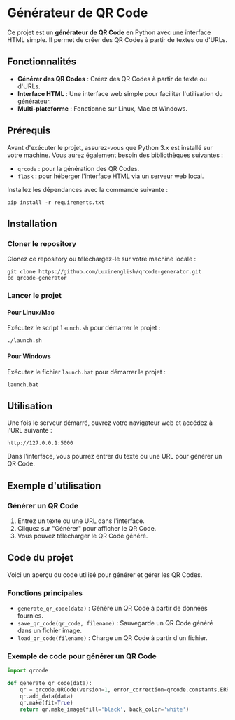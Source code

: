 # Générateur de QR Code

Ce projet est un **générateur de QR Code** en Python avec une interface HTML simple. Il permet de créer des QR Codes à partir de textes ou d'URLs.

## Fonctionnalités

- **Générer des QR Codes** : Créez des QR Codes à partir de texte ou d'URLs.
- **Interface HTML** : Une interface web simple pour faciliter l'utilisation du générateur.
- **Multi-plateforme** : Fonctionne sur Linux, Mac et Windows.

## Prérequis

Avant d'exécuter le projet, assurez-vous que Python 3.x est installé sur votre machine. Vous aurez également besoin des bibliothèques suivantes :

- `qrcode` : pour la génération des QR Codes.
- `flask` : pour héberger l'interface HTML via un serveur web local.

Installez les dépendances avec la commande suivante :

<pre><code>pip install -r requirements.txt</code></pre>

## Installation

### Cloner le repository

Clonez ce repository ou téléchargez-le sur votre machine locale :

<pre><code>git clone https://github.com/Luxinenglish/qrcode-generator.git
cd qrcode-generator</code></pre>

### Lancer le projet

#### Pour Linux/Mac

Exécutez le script `launch.sh` pour démarrer le projet :

<pre><code>./launch.sh</code></pre>

#### Pour Windows

Exécutez le fichier `launch.bat` pour démarrer le projet :

<pre><code>launch.bat</code></pre>

## Utilisation

Une fois le serveur démarré, ouvrez votre navigateur web et accédez à l'URL suivante :

<pre><code>http://127.0.0.1:5000</code></pre>

Dans l'interface, vous pourrez entrer du texte ou une URL pour générer un QR Code.

## Exemple d'utilisation

### Générer un QR Code

1. Entrez un texte ou une URL dans l'interface.
2. Cliquez sur "Générer" pour afficher le QR Code.
3. Vous pouvez télécharger le QR Code généré.

## Code du projet

Voici un aperçu du code utilisé pour générer et gérer les QR Codes.

### Fonctions principales

- `generate_qr_code(data)` : Génère un QR Code à partir de données fournies.
- `save_qr_code(qr_code, filename)` : Sauvegarde un QR Code généré dans un fichier image.
- `load_qr_code(filename)` : Charge un QR Code à partir d'un fichier.

### Exemple de code pour générer un QR Code

```python
import qrcode

def generate_qr_code(data):
    qr = qrcode.QRCode(version=1, error_correction=qrcode.constants.ERROR_CORRECT_L, box_size=10, border=4)
    qr.add_data(data)
    qr.make(fit=True)
    return qr.make_image(fill='black', back_color='white')

